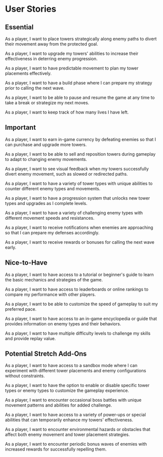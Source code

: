 # User Stories

## Essential

As a player, I want to place towers strategically along enemy paths to divert their movement away from the protected goal.

As a player, I want to upgrade my towers' abilities to increase their effectiveness in deterring enemy progression.

As a player, I want to have predictable movement to plan my tower placements effectively.

As a player, I want to have a build phase where I can prepare my strategy prior to calling the next wave.

As a player, I want to be able to pause and resume the game at any time to take a break or strategize my next moves.

As a player, I want to keep track of how many lives I have left.


## Important

As a player, I want to earn in-game currency by defeating enemies so that I can purchase and upgrade more towers.

As a player, I want to be able to sell and reposition towers during gameplay to adapt to changing enemy movements.

As a player, I want to see visual feedback when my towers successfully divert enemy movement, such as slowed or redirected paths.

As a player, I want to have a variety of tower types with unique abilities to counter different enemy types and movements.

As a player, I want to have a progression system that unlocks new tower types and upgrades as I complete levels.

As a player, I want to have a variety of challenging enemy types with different movement speeds and resistances.

As a player, I want to receive notifications when enemies are approaching so that I can prepare my defenses accordingly.

As a player, I want to receive rewards or bonuses for calling the next wave early.


## Nice-to-Have

As a player, I want to have access to a tutorial or beginner's guide to learn the basic mechanics and strategies of the game.

As a player, I want to have access to leaderboards or online rankings to compare my performance with other players.

As a player, I want to be able to customize the speed of gameplay to suit my preferred pace.

As a player, I want to have access to an in-game encyclopedia or guide that provides information on enemy types and their behaviors.

As a player, I want to have multiple difficulty levels to challenge my skills and provide replay value.


## Potential Stretch Add-Ons

As a player, I want to have access to a sandbox mode where I can experiment with different tower placements and enemy configurations without constraints.

As a player, I want to have the option to enable or disable specific tower types or enemy types to customize the gameplay experience.

As a player, I want to encounter occasional boss battles with unique movement patterns and abilities for added challenge.

As a player, I want to have access to a variety of power-ups or special abilities that can temporarily enhance my towers' effectiveness.

As a player, I want to encounter environmental hazards or obstacles that affect both enemy movement and tower placement strategies.

As a player, I want to encounter periodic bonus waves of enemies with increased rewards for successfully repelling them.


